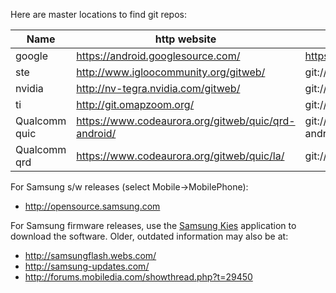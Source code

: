 Here are master locations to find git repos:

| Name                 |  http website                                                                          | git prefix
|-----------------|-----------------------------------------------------------|----------------
| google                | https://android.googlesource.com/                                  | https://android.googlesource.com
| ste                       | http://www.igloocommunity.org/gitweb/                         | git://igloocommunity.org/git
| nvidia                  | http://nv-tegra.nvidia.com/gitweb/                                    | git://nv-tegra.nvidia.com
| ti                          | http://git.omapzoom.org/                                                    | git://git.omapzoom.org
| Qualcomm quic| https://www.codeaurora.org/gitweb/quic/qrd-android/ | git://codeaurora.org/quic/qrd-android
| Qualcomm qrd  | https://www.codeaurora.org/gitweb/quic/la/                   | git://codeaurora.org

For Samsung s/w releases (select Mobile->MobilePhone):
   * http://opensource.samsung.com

For Samsung firmware releases, use the [Samsung Kies](http://www.samsung.com/us/kies/) application to download the software.  Older, outdated information may also be at:

   * http://samsungflash.webs.com/
   * http://samsung-updates.com/
   * http://forums.mobiledia.com/showthread.php?t=29450




